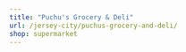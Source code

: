 ```yaml
---
title: "Puchu's Grocery & Deli"
url: /jersey-city/puchus-grocery-and-deli/
shop: supermarket
---
```

